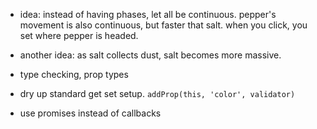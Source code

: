 - idea: instead of having phases, let all be continuous. pepper's movement is also continuous, but faster that salt.  when you click, you set where pepper is headed.
- another idea: as salt collects dust, salt becomes more massive.

- type checking, prop types
- dry up standard get set setup. `addProp(this, 'color', validator)`
- use promises instead of callbacks
